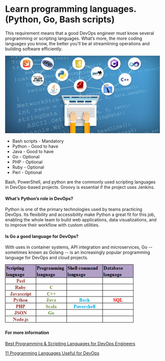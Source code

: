 # Learn programming languages.(Python, Go, Bash scripts)

This requirement means that a good DevOps engineer must know several programming or scripting languages. What’s more, the more coding languages you know, the better you’ll be at streamlining operations and building software efficiently.

![](Images/lang.png)

- Bash scripts - Mandatory 
- Python - Good to have 
- Java - Good to have
- Go - Optional 
- PHP - Optional 
- Ruby - Optional 
- Perl - Optional 

Bash, PowerShell, and python are the commonly used scripting languages in DevOps-based projects. Groovy is essential if the project uses Jenkins.

#### What’s Python’s role in DevOps? 

Python is one of the primary technologies used by teams practicing DevOps. Its flexibility and accessibility make Python a great fit for this job, enabling the whole team to build web applications, data visualizations, and to improve their workflow with custom utilities.

#### Is Go a good language for DevOps?

With uses in container systems, API integration and microservices, Go -- sometimes known as Golang -- is an increasingly popular programming language for DevOps and cloud projects. 

![](Images/language.png)

#### For more information 
[Best Programming & Scripting Languages for DevOps Engineers](https://devopscube.com/programming-languages-devops/)

[11 Programming Languages Useful for DevOps](https://www.apexgloballearning.com/programming-languages-useful-for-devops/)